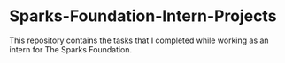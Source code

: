 # Sparks-Foundation-Intern-Projects
This repository contains the tasks that I completed while working as an intern for The Sparks Foundation.  
